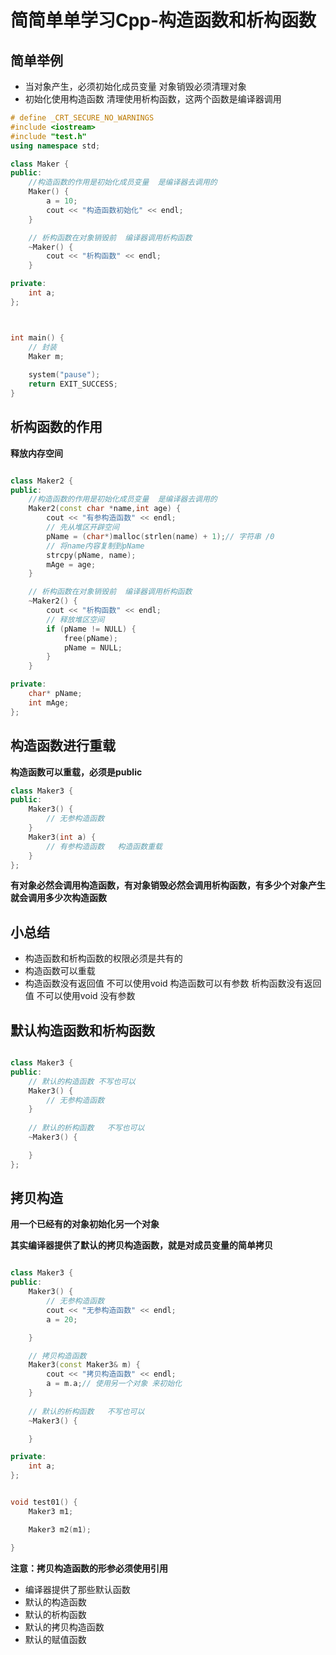 # 简简单单学习Cpp-构造函数和析构函数

## 简单举例

* 当对象产生，必须初始化成员变量  对象销毁必须清理对象
* 初始化使用构造函数 清理使用析构函数，这两个函数是编译器调用


```cpp
# define _CRT_SECURE_NO_WARNINGS
#include <iostream>
#include "test.h"
using namespace std;

class Maker {
public:
	//构造函数的作用是初始化成员变量  是编译器去调用的
	Maker() {
		a = 10;
		cout << "构造函数初始化" << endl;
	}

	// 析构函数在对象销毁前  编译器调用析构函数
	~Maker() {
		cout << "析构函数" << endl;
	}

private:
	int a;
};



int main() {
	// 封装
	Maker m;
	
	system("pause");
	return EXIT_SUCCESS;
}

```

## 析构函数的作用

**释放内存空间**


```cpp

class Maker2 {
public:
	//构造函数的作用是初始化成员变量  是编译器去调用的
	Maker2(const char *name,int age) {
		cout << "有参构造函数" << endl;
		// 先从堆区开辟空间
		pName = (char*)malloc(strlen(name) + 1);// 字符串 /0
		// 将name内容复制到pName
		strcpy(pName, name);
		mAge = age;
	}

	// 析构函数在对象销毁前  编译器调用析构函数
	~Maker2() {
		cout << "析构函数" << endl;
		// 释放堆区空间
		if (pName != NULL) {
			free(pName);
			pName = NULL;
		}
	}

private:
	char* pName;
	int mAge;
};


```

## 构造函数进行重载

**构造函数可以重载，必须是public**

```cpp
class Maker3 {
public:
	Maker3() {
		// 无参构造函数
	}
	Maker3(int a) {
		// 有参构造函数   构造函数重载
	}
};

```

**有对象必然会调用构造函数，有对象销毁必然会调用析构函数，有多少个对象产生就会调用多少次构造函数**

## 小总结

* 构造函数和析构函数的权限必须是共有的
* 构造函数可以重载
* 构造函数没有返回值 不可以使用void 构造函数可以有参数 析构函数没有返回值 不可以使用void  没有参数



## 默认构造函数和析构函数

```cpp

class Maker3 {
public:
	// 默认的构造函数 不写也可以
	Maker3() {
		// 无参构造函数
	}
	
	// 默认的析构函数   不写也可以
	~Maker3() {

	}
};


```


## 拷贝构造

**用一个已经有的对象初始化另一个对象**

**其实编译器提供了默认的拷贝构造函数，就是对成员变量的简单拷贝**

```cpp

class Maker3 {
public:
	Maker3() {
		// 无参构造函数
		cout << "无参构造函数" << endl;
		a = 20;

	}

	// 拷贝构造函数
	Maker3(const Maker3& m) {
		cout << "拷贝构造函数" << endl;
		a = m.a;// 使用另一个对象 来初始化
	}
	
	// 默认的析构函数   不写也可以
	~Maker3() {

	}

private:
	int a;
};


void test01() {
	Maker3 m1;

	Maker3 m2(m1);

}

```

**注意：拷贝构造函数的形参必须使用引用**

* 编译器提供了那些默认函数
* 默认的构造函数
* 默认的析构函数
* 默认的拷贝构造函数
* 默认的赋值函数

